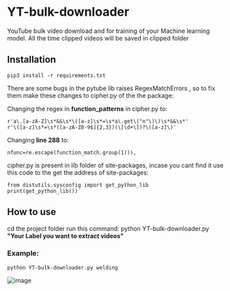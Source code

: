 # YT-bulk-downloader
YouTube bulk video download and for training of your Machine learning model. All the time clipped videos will be saved in clipped folder

## Installation
```
pip3 install -r requirements.txt
```

There are some bugs in the pytube lib raises RegexMatchErrors , so to fix them make these changes to cipher.py of the the package:

Changing the regex in **function_patterns** in cipher.py to:
```
r'a\.[a-zA-Z]\s*&&\s*\([a-z]\s*=\s*a\.get\("n"\)\)\s*&&\s*'
r'\([a-z]\s*=\s*([a-zA-Z0-9$]{2,3})(\[\d+\])?\([a-z]\)'
```

Changing **line 288** to:
```
nfunc=re.escape(function_match.group(1))),
```

cipher.py is present in lib folder of site-packages, incase you cant find it use this code to the get the address of site-packages:
```
from distutils.sysconfig import get_python_lib
print(get_python_lib())
```

## How to use

cd the project folder run this command: python YT-bulk-downloader.py **"Your Label you want to extract videos"**

### Example:
```
python YT-bulk-downloader.py welding
```
![image](https://user-images.githubusercontent.com/41062288/164055664-38583edc-0411-45a9-b7f2-54bbd16266f5.png)

